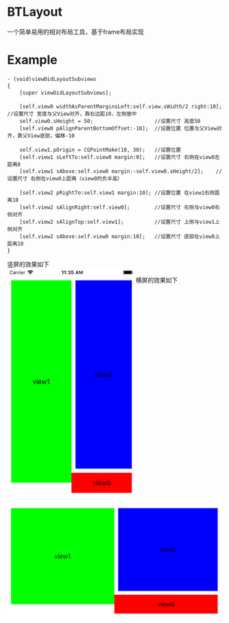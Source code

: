 # BTLayout
一个简单易用的相对布局工具，基于frame布局实现

# Example
```
- (void)viewDidLayoutSubviews
{
    [super viewDidLayoutSubviews];
    
    [self.view0 widthAsParentMarginsLeft:self.view.sWidth/2 right:10];  //设置尺寸 宽度与父View对齐，靠右边距10，左侧居中
    self.view0.sHeight = 50;                    //设置尺寸 高度50
    [self.view0 pAlignParentBottomOffset:-10];  //设置位置 位置与父View对齐，靠父View底部，偏移-10
    
    self.view1.pOrigin = CGPointMake(10, 30);   //设置位置
    [self.view1 sLeftTo:self.view0 margin:0];   //设置尺寸 右侧在view0左距离0
    [self.view1 sAbove:self.view0 margin:-self.view0.sHeight/2];    //设置尺寸 右侧在view0上距离（view0的负半高）
    
    [self.view2 pRightTo:self.view1 margin:10]; //设置位置 在view1右侧距离10
    [self.view2 sAlignRight:self.view0];        //设置尺寸 右侧与view0右侧对齐
    [self.view2 sAlignTop:self.view1];          //设置尺寸 上侧与view1上侧对齐
    [self.view2 sAbove:self.view0 margin:10];   //设置尺寸 底部在view0上距离10
}
```
竖屏的效果如下
<br/>
<img src="https://github.com/britayin/BTLayout/blob/master/Images/Portrait.png?raw=true" width = "300" alt="竖屏" align=left />
<br/>
横屏的效果如下
<br/>
<img src="https://github.com/britayin/BTLayout/blob/master/Images/Landscape.png?raw=true" width = "500" alt="竖屏" align=left />
